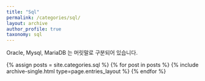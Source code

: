 ```yaml
---
title: "Sql"
permalink: /categories/sql/
layout: archive
author_profile: true
taxonomy: sql
---
```


Oracle, Mysql, MariaDB 는 머릿말로 구분되어 있습니다.

{% assign posts = site.categories.sql %}
{% for post in posts %} {% include archive-single.html type=page.entries_layout %} {% endfor %}
